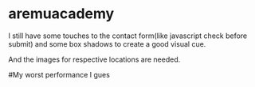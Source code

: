 # aremuacademy

I still have some touches to the contact form(like javascript check before submit) and some box shadows to create a good visual cue.

And the images for respective locations are needed.

#My worst performance I gues
